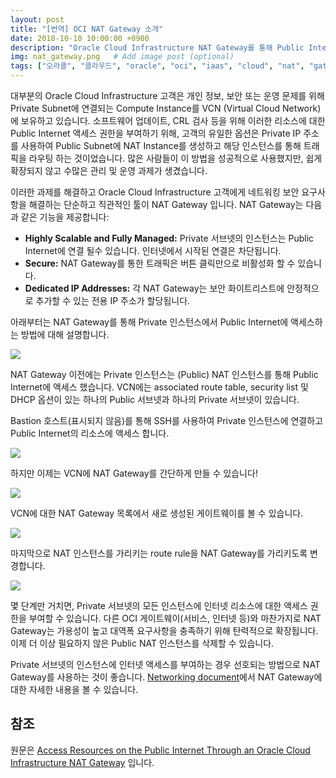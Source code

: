 ```yaml
---
layout: post
title: "[번역] OCI NAT Gateway 소개"
date: 2018-10-10 10:00:00 +0900
description: "Oracle Cloud Infrastructure NAT Gateway를 통해 Public Internet의 리소스에 접속할 수 있습니다." # Add post description (optional)
img: nat_gateway.png   # Add image post (optional)
tags: ["오라클", "클라우드", "oracle", "oci", "iaas", "cloud", "nat", "gateway", "natgateway", "private", "network"] # add tag
---
```

대부분의 Oracle Cloud Infrastructure 고객은 개인 정보, 보안 또는 운영 문제를 위해 Private Subnet에 연결되는 Compute Instance를 VCN (Virtual Cloud Network)에 보유하고 있습니다. 소프트웨어 업데이트, CRL 검사 등을 위해 이러한 리소스에 대한 Public Internet 액세스 권한을 부여하기 위해, 고객의 유일한 옵션은 Private IP 주소를 사용하여 Public Subnet에 NAT Instance를 생성하고 해당 인스턴스를 통해 트래픽을 라우팅 하는 것이었습니다. 많은 사람들이 이 방법을 성공적으로 사용했지만, 쉽게 확장되지 않고 수많은 관리 및 운영 과제가 생겼습니다.

이러한 과제를 해결하고 Oracle Cloud Infrastructure 고객에게 네트워킹 보안 요구사항을 해결하는 단순하고 직관적인 툴이 NAT Gateway 입니다.
NAT Gateway는 다음과 같은 기능을 제공합니다:

* **Highly Scalable and Fully Managed:**  Private 서브넷의 인스턴스는 Public Internet에 연결 될수 있습니다. 인터넷에서 시작된 연결은 차단됩니다.
* **Secure:** NAT Gateway를 통한 트래픽은 버튼 클릭만으로 비활성화 할 수 있습니다.
* **Dedicated IP Addresses:** 각 NAT Gateway는 보안 화이트리스트에 안정적으로 추가할 수 있는 전용 IP 주소가 할당됩니다.

아래부터는 NAT Gateway를 통해 Private 인스턴스에서 Public Internet에 액세스하는 방법에 대해 설명합니다.

![]({{site.baseurl}}/assets/img/nat_gateway2.png)

NAT Gateway 이전에는 Private 인스턴스는 (Public) NAT 인스턴스를 통해 Public Internet에 액세스 했습니다. VCN에는 associated route table, security list 및 DHCP 옵션이 있는 하나의 Public 서브넷과 하나의 Private 서브넷이 있습니다.

Bastion 호스트(표시되지 않음)를 통해 SSH를 사용하여 Private 인스턴스에 연결하고 Public Internet의 리소스에 액세스 합니다.

![]({{site.baseurl}}/assets/img/nat_gateway3.png)


하지만 이제는 VCN에 NAT Gateway를 간단하게 만들 수 있습니다!

![]({{site.baseurl}}/assets/img/nat_gateway4.png)

VCN에 대한 NAT Gateway 목록에서 새로 생성된 게이트웨이를 볼 수 있습니다.

![]({{site.baseurl}}/assets/img/nat_gateway5.png)

마지막으로 NAT 인스턴스를 가리키는 route rule을 NAT Gateway를 가리키도록 변경합니다.

![]({{site.baseurl}}/assets/img/nat_gateway6.png)

몇 단계만 거치면, Private 서브넷의 모든 인스턴스에 인터넷 리소스에 대한 액세스 권한을 부여할 수 있습니다. 다른 OCI 게이트웨이(서비스, 인터넷 등)와 마찬가지로 NAT Gateway는 가용성이 높고 대역폭 요구사항을 충족하기 위해 탄력적으로 확장됩니다. 이제 더 이상 필요하지 않은 Public NAT 인스턴스를 삭제할 수 있습니다.

Private 서브넷의 인스턴스에 인터넷 액세스를 부여하는 경우 선호되는 방법으로 NAT Gateway를 사용하는 것이 좋습니다. [Networking document](https://docs.cloud.oracle.com/iaas/Content/Network/Tasks/NATgateway.htm)에서 NAT Gateway에 대한 자세한 내용을 볼 수 있습니다.


## 참조
원문은 [Access Resources on the Public Internet Through an Oracle Cloud Infrastructure NAT Gateway](https://blogs.oracle.com/cloud-infrastructure/access-resources-on-the-public-internet-through-an-oracle-cloud-infrastructure-nat-gateway-v2) 입니다.

